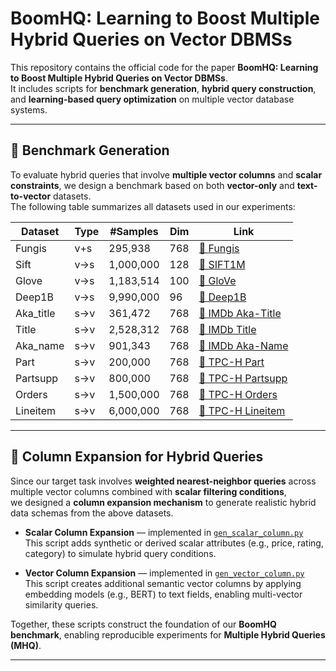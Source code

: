 # BoomHQ: Learning to Boost Multiple Hybrid Queries on Vector DBMSs

This repository contains the official code for the paper **BoomHQ: Learning to Boost Multiple Hybrid Queries on Vector DBMSs**.  
It includes scripts for **benchmark generation**, **hybrid query construction**, and **learning-based query optimization** on multiple vector database systems.

---

## 🧩 Benchmark Generation

To evaluate hybrid queries that involve **multiple vector columns** and **scalar constraints**, we design a benchmark based on both **vector-only** and **text-to-vector** datasets.  
The following table summarizes all datasets used in our experiments:

| Dataset   | Type | #Samples  | Dim  | Link                                                         |
| --------- | ---- | --------- | ---- | ------------------------------------------------------------ |
| Fungis    | v+s  | 295,938   | 768  | [🔗 Fungis](https://hybridqueriesbenchmark.github.io/index.html) |
| Sift      | v→s  | 1,000,000 | 128  | [🔗 SIFT1M](http://corpus-texmex.irisa.fr/)                   |
| Glove     | v→s  | 1,183,514 | 100  | [🔗 GloVe](https://nlp.stanford.edu/projects/glove/)          |
| Deep1B    | v→s  | 9,990,000 | 96   | [🔗 Deep1B](https://github.com/erikbern/ann-benchmarks/tree/main) |
| Aka_title | s→v  | 361,472   | 768  | [🔗 IMDb Aka-Title](https://datasets.imdbws.com/)             |
| Title     | s→v  | 2,528,312 | 768  | [🔗 IMDb Title](https://datasets.imdbws.com/)                 |
| Aka_name  | s→v  | 901,343   | 768  | [🔗 IMDb Aka-Name](https://datasets.imdbws.com/)              |
| Part      | s→v  | 200,000   | 768  | [🔗 TPC-H Part](https://www.tpc.org/tpch/)                    |
| Partsupp  | s→v  | 800,000   | 768  | [🔗 TPC-H Partsupp](https://www.tpc.org/tpch/)                |
| Orders    | s→v  | 1,500,000 | 768  | [🔗 TPC-H Orders](https://www.tpc.org/tpch/)                  |
| Lineitem  | s→v  | 6,000,000 | 768  | [🔗 TPC-H Lineitem](https://www.tpc.org/tpch/)                |

---

## 🧮 Column Expansion for Hybrid Queries

Since our target task involves **weighted nearest-neighbor queries** across multiple vector columns combined with **scalar filtering conditions**,  
we designed a **column expansion mechanism** to generate realistic hybrid data schemas from the above datasets.

- **Scalar Column Expansion** — implemented in [`gen_scalar_column.py`](./gen_scalar_column.py)  
  This script adds synthetic or derived scalar attributes (e.g., price, rating, category) to simulate hybrid query conditions.

- **Vector Column Expansion** — implemented in [`gen_vector_column.py`](./gen_vector_column.py)  
  This script creates additional semantic vector columns by applying embedding models (e.g., BERT) to text fields, enabling multi-vector similarity queries.

Together, these scripts construct the foundation of our **BoomHQ benchmark**, enabling reproducible experiments for **Multiple Hybrid Queries (MHQ)**.

---
